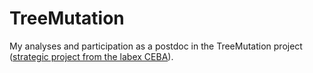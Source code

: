 # TreeMutation

My analyses and participation as a postdoc in the TreeMutation project ([strategic project from the labex CEBA](http://www.labex-ceba.fr/__trashed/)).